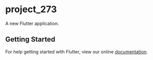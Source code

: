 # project_273

A new Flutter application.

## Getting Started

For help getting started with Flutter, view our online
[documentation](https://flutter.io/).
